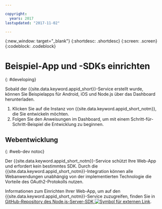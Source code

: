 ```yaml
---

copyright:
  years: 2017
lastupdated: "2017-11-02"

---
```


{:new_window: target="_blank"}
{:shortdesc: .shortdesc}
{:screen: .screen}
{:codeblock: .codeblock}

# Beispiel-App und -SDKs einrichten
{: #developing}

Sobald der {{site.data.keyword.appid_short}}-Service erstellt wurde, können Sie Beispielapps für Android, iOS und Node.js über das Dashboard herunterladen.

1. Klicken Sie auf die Instanz von {{site.data.keyword.appid_short_notm}}, die Sie entwickeln möchten.
2. Folgen Sie den Anweisungen im Dashboard, um mit einem Schritt-für-Schritt-Beispiel die Entwicklung zu beginnen.


## Webentwicklung
{: #web-dev notoc}

Der {{site.data.keyword.appid_short_notm}}-Service schützt Ihre Web-App und erfordert kein bestimmtes SDK.<!--- You can use different identity providers in addition to the protection that is provided by the service.---> Durch die {{site.data.keyword.appid_short_notm}}-Integration können alle Webanwendungen unabhängig von der implementierten Technologie die Vorteile des OAuth2-Protokolls nutzen.

Informationen zum Einrichten Ihrer Web-App, um auf den {{site.data.keyword.appid_short_notm}}-Service zuzugreifen, finden Sie in <a href="https://github.com/ibm-cloud-security/appid-serversdk-nodejs" target="_blank">GitHub-Repository des Node.js-Server-SDK <img src="../../icons/launch-glyph.svg" alt="Symbol für externen Link"></a>.
